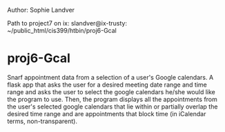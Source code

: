 Author: Sophie Landver

Path to project7 on ix: slandver@ix-trusty: ~/public_html/cis399/htbin/proj6-Gcal

# proj6-Gcal
Snarf appointment data from a selection of a user's Google calendars. A flask app that 
asks the user for a desired meeting date range and time range and asks the user to select
the google calendars he/she would like the program to use. Then, the program displays all 
the appointments from the user's selected google calendars that lie within or partially overlap 
the desired time range and are appointments that block time (in iCalendar terms, non-transparent).




